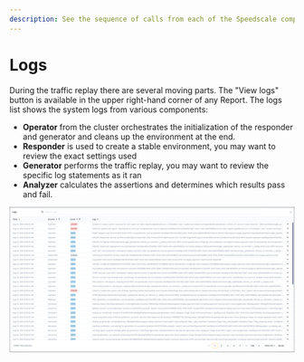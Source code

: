 ```yaml
---
description: See the sequence of calls from each of the Speedscale components.
---
```


# Logs

During the traffic replay there are several moving parts. The "View logs" button is available in the upper right-hand corner of any Report. The logs list shows the system logs from various components:

* **Operator** from the cluster orchestrates the initialization of the responder and generator and cleans up the environment at the end.
* **Responder** is used to create a stable environment, you may want to review the exact settings used
* **Generator** performs the traffic replay, you may want to review the specific log statements as it ran
* **Analyzer** calculates the assertions and determines which results pass and fail.

![Replay Logs](<../../.gitbook/assets/Screen Shot 2021-08-13 at 11.54.51 AM.png>)
